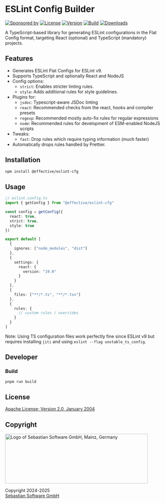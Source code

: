 # ESLint Config Builder

[![Sponsored by][sponsor-img]][sponsor] [![License][github-license-img]][github] [![Version][npm-version-img]][npm] [![Build][github-action-img]][github] [![Downloads][npm-downloads-img]][npm]

[sponsor]: https://www.sebastian-software.de
[sponsor-img]: https://badgen.net/badge/Sponsored%20by/Sebastian%20Software/c41e54
[npm]: https://www.npmjs.com/package/@effective/eslint-cfg
[npm-downloads-img]: https://badgen.net/npm/dm/@effective/eslint-cfg
[npm-version-img]: https://badgen.net/npm/v/@effective/eslint-cfg
[github]: https://github.com/sebastian-software/effective-eslint-cfg
[github-license-img]: https://badgen.net/github/license/sebastian-software/effective-eslint-cfg
[github-action-img]: https://github.com/sebastian-software/effective-eslint-cfg/actions/workflows/node.js.yml/badge.svg

A TypeScript-based library for generating ESLint configurations in the Flat Config format, targeting React (optional) and TypeScript (mandatory) projects.

## Features

- Generates ESLint Flat Configs for ESLint v9.
- Supports TypeScript and optionally React and NodeJS
- Config options:
  - `strict`: Enables stricter linting rules.
  - `style`: Adds additional rules for style guidelines.
- Plugins for:
  - `jsdoc`: Typescript-aware JSDoc linting
  - `react`: Recommended checks from the react, hooks and compiler presets
  - `regexp`: Recommended mostly auto-fix rules for regular expressions
  - `node`: Recommended rules for development of ESM-enabled NodeJS scripts
- Tweaks:
  - `fast`: Drop rules which require typing information (much faster)
- Automatically drops rules handled by Prettier.

## Installation

```bash
npm install @effective/eslint-cfg
```

## Usage

```ts
// eslint.config.ts
import { getConfig } from "@effective/eslint-cfg"

const config = getConfig({
  react: true,
  strict: true,
  style: true
})

export default [
  {
    ignores: ["node_modules", "dist"]
  },
  {
    settings: {
      react: {
        version: "19.0"
      }
    }
  },
  {
    files: ["**/*.ts", "**/*.tsx"]
  },
  {
    rules: {
      // custom rules / overrides
    }
  }
]
```

Note: Using TS configuration files work perfectly fine since ESLint v9 but requires installing `jiti` and using `eslint --flag unstable_ts_config`.

## Developer

### Build

```bash
pnpm run build
```

## License

[Apache License; Version 2.0, January 2004](http://www.apache.org/licenses/LICENSE-2.0)

## Copyright

<img src="https://cdn.rawgit.com/sebastian-software/sebastian-software-brand/0d4ec9d6/sebastiansoftware-en.svg" alt="Logo of Sebastian Software GmbH, Mainz, Germany" width="460" height="160"/>

Copyright 2024-2025<br/>[Sebastian Software GmbH](https://www.sebastian-software.de)
